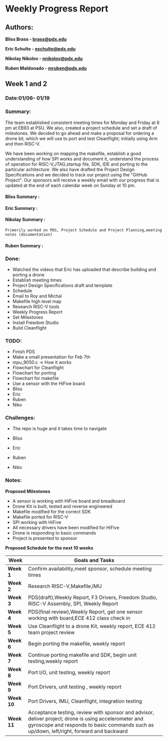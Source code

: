 # Weekly Progress Report

## Authors:

**Bliss Brass - brass@pdx.edu**

**Eric Schulte - eschulte@pdx.edu**

**Nikolay Nikolov - nnikolov@pdx.edu**

**Ruben Maldonado - mruben@pdx.edu**


## Week 1 and 2
### Date:01/06- 01/19
### Summary:
The team established consistent meeting times for Monday and Friday at 6 pm at EB93 at PSU. We also, created a project schedule and set a draft of milestones.
We decided to go ahead and make a proposal for ordering a drone kit, which we will use to port and test Cleanflight; initially using Arm and then RISC-V.

We have been working on mapping the makefile, establish a good understanding of how SPI works and document it, understand the process of operation for  RISC-V,JTAG,startup file, SDK, IDE and porting to the particular achitecture. We also have drafted the Project Design Specifications and we decided to track our project using the "GitHub Project". Our sponsors will receive a weekly email with our progress that is updated at the end of each calendar week on Sunday at 10 pm.

#### Bliss Summary :


#### Eric Summary :


#### Nikolay Summary :

	Primerily worked on PDS, Project Schedule and Project Planning,meeting notes (documentation)


#### Ruben Summary :



### Done:
- Watched the videos that Eric has uploaded that describe building and porting a drone 
- Establish meeting times
- Project Design Specifications draft and template
- Schedule
- Email to Roy and Michal
- Makefile high level map
- Research RISC-V tools
- Weekly Progress Report
- Set Milestones
- Install Freedom Studio
- Build Cleanflight

### TODO:
- Finish PDS
- Make a small presentation for Feb 7th
- mpu_9050.c -> How it works 
- Flowchart for Cleanflight
- Flowchart for porting 
- Flowchart for makefile
- Use a sensor with the HiFive board
 - Bliss
 - Eric
 - Ruben
 - Niko


### Challenges:
- The repo is huge and it takes time to navigate



 - Bliss
 - Eric
 - Ruben
 - Niko

### Notes:
**Proposed Milestones**
- A sensor is working with HiFive board and breadboard
- Drone Kit is built, tested and reverse engineered
- Makefile modified for the correct SDK
- Makefile ported for RISC-V
- SPI working with HiFive
- All necessary drivers have been modified for HiFive
- Drone is responding to basic commands
- Project is presented to sponsor


**Proposed Schedule for the next 10 weeks**

| **Week**    	| **Goals and Tasks**                                                                                                                                                                                   |
|---------------|---------------------------------------------------------------------------------------------------------------------------------------------------------------------------------------------------|
| **Week 1** 	| Confirm availability,meet sponsor, schedule meeting times                                                                                                                                         |
| **Week 2** 	| Research RISC-V,Makefile,IMU                                                                                                                                                                      |
| **Week 3**  	| PDS(draft),Weekly Report, F3 Drivers, Freedom Studio, RISC-V Assembly, SPI, Weekly Report                                                                                                         |
| **Week 4**  	| PDS(final review),Weekly Report, get one sensor working with board,ECE 412 class check in                                                                                                         |
| **Week 5**  	| Use Cleanflight to a drone Kit, weekly report, ECE 412 team project review                                                                                                                        |
| **Week 6** 	| Begin porting the makefile, weekly report                                                                                                                                                         |
| **Week 7**	|Continue porting makefile and SDK, begin unit testing,weekly report                                                                                                                               |
| **Week 8**	| Port I/O, unit testing, weekly report                                                                                                                                                             |
| **Week 9**  	| Port Drivers, unit testing , weekly report                                                                                                                                                        |
| **Week 10** 	| Port Drivers, IMU, Cleanflight, integration testing                                                                                                                                               |
| **Week 11** 	| Acceptance testing, review with sponsor and advisor, deliver project; drone is using accelerometer and gyroscope and responds to basic commands such as up/down, left/right, forward and backward |




